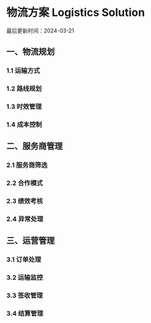 # 物流方案 Logistics Solution

最后更新时间：2024-03-21

## 一、物流规划
### 1.1 运输方式
### 1.2 路线规划
### 1.3 时效管理
### 1.4 成本控制

## 二、服务商管理
### 2.1 服务商筛选
### 2.2 合作模式
### 2.3 绩效考核
### 2.4 异常处理

## 三、运营管理
### 3.1 订单处理
### 3.2 运输监控
### 3.3 签收管理
### 3.4 结算管理 